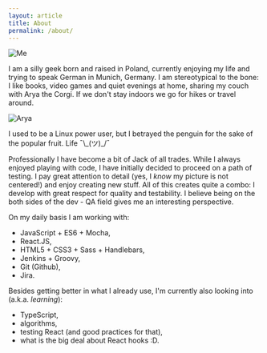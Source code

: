 ```yaml
---
layout: article
title: About
permalink: /about/
---
```


![Me](../assets/img/marta.jpg#about-picture)

I am a silly geek born and raised in Poland, currently enjoying my life and trying to speak German in Munich, Germany. I am stereotypical to the bone: I like books, video games and quiet evenings at home, sharing my couch with Arya the Corgi. If we don't stay indoors we go for hikes or travel around.

![Arya](../assets/img/arya.jpg#doggo)

I used to be a Linux power user, but I betrayed the penguin for the sake of the popular fruit.
Life ¯\\\_(ツ)_/¯

Professionally I have become a bit of Jack of all trades. While I always enjoyed playing with code, I have initially decided to proceed on a path of testing. I pay great attention to detail (yes, I *know* my picture is not centered!) and enjoy creating new stuff. All of this creates quite a combo: I develop with great respect for quality and testability. I believe being on the both sides of the dev - QA field gives me an interesting perspective.

On my daily basis I am working with:

* JavaScript + ES6 + Mocha,
* React.JS,
* HTML5 + CSS3 + Sass + Handlebars,
* Jenkins + Groovy,
* Git (Github),
* Jira.

Besides getting better in what I already use, I'm currently also looking into (a.k.a. *learning*):

* TypeScript,
* algorithms,
* testing React (and good practices for that),
* what is the big deal about React hooks :D.

